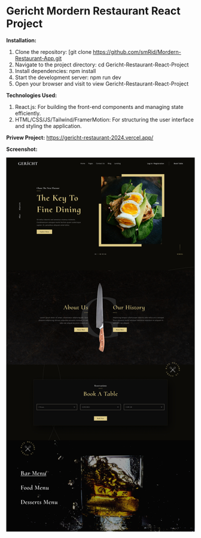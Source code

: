 # Gericht Mordern Restaurant React Project
<b>Installation:</b>
1. Clone the repository: [git clone https://github.com/smRid/Mordern-Restaurant-App.git
2. Navigate to the project directory: cd Gericht-Restaurant-React-Project
3. Install dependencies: npm install
4. Start the development server: npm run dev
5. Open your browser and visit  to view Gericht-Restaurant-React-Project

<b>Technologies Used:</b>
1. React.js: For building the front-end components and managing state efficiently.
2. HTML/CSS/JS/Tailwind/FramerMotion: For structuring the user interface and styling the application.

<b>Privew Project:</b>
https://gericht-restaurant-2024.vercel.app/


<b>Screenshot:</b>

<img src="https://github.com/Shariar-Rafi/Gericht-Restaurant-React-Project/blob/main/src/assets/ss.jpg" alt="src/assets/ss.jpg" >

